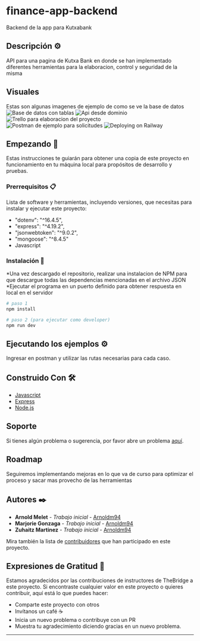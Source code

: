 # finance-app-backend

Backend de la app para Kutxabank

## Descripción ⚙️

API para una pagina de Kutxa Bank en donde se han implementado diferentes herramientas para la elaboracion, control y seguridad de la misma

## Visuales

Estas son algunas imagenes de ejemplo de como se ve la base de datos
![Base de datos con tablas](./img/)
![Api desde dominio](./img/)
![Trello para elaboracion del proyecto](./img/)
![Postman de ejemplo para solicitudes](./img/)
![Deploying on Railway](./img/)

## Empezando 🚀

Estas instrucciones te guiarán para obtener una copia de este proyecto en funcionamiento en tu máquina local para propósitos de desarrollo y pruebas.

### Prerrequisitos 📋

Lista de software y herramientas, incluyendo versiones, que necesitas para instalar y ejecutar este proyecto:

- "dotenv": "^16.4.5",
- "express": "^4.19.2",
- "jsonwebtoken": "^9.0.2",
- "mongoose": "^8.4.5"
- Javascript

### Instalación 🔧

*Una vez descargado el repositorio, realizar una instalacion de NPM para que descargue todas las dependencias mencionadas en el archivo JSON
*Ejecutar el programa en un puerto definido para obtener respuesta en local en el servidor

```bash
# paso 1
npm install
```

```bash
# paso 2 (para ejecutar como developer)
npm run dev
```

## Ejecutando los ejemplos ⚙️

Ingresar en postman y utilizar las rutas necesarias para cada caso.

## Construido Con 🛠️

- [Javascript](https://developer.mozilla.org/es/docs/Web/JavaScript)
- [Express](https://expressjs.com/)
- [Node.js](https://nodejs.org/en)

## Soporte

Si tienes algún problema o sugerencia, por favor abre un problema [aquí](https://github.com/Tripulaciones-Equipo-1/finance-app-backend/issues).

## Roadmap

Seguiremos implementando mejoras en lo que va de curso para optimizar el proceso y sacar mas provecho de las herramientas

## Autores ✒️

- **Arnold Melet** - _Trabajo inicial_ - [Arnoldm94](https://github.com/arnoldm94)
- **Marjorie Gonzaga** - _Trabajo inicial_ - [Arnoldm94](https://github.com/MarjoAnabel)
- **Zuhaitz Martinez** - _Trabajo inicial_ - [Arnoldm94](https://github.com/Zuhaitz)

Mira también la lista de [contribuidores](https://github.com/Tripulaciones-Equipo-1/finance-app-backend/contributors) que han participado en este proyecto.

## Expresiones de Gratitud 🎁

Estamos agradecidos por las contribuciones de instructores de TheBridge a este proyecto. Si encontraste cualquier valor en este proyecto o quieres contribuir, aquí está lo que puedes hacer:

- Comparte este proyecto con otros
- Invítanos un café ☕
- Inicia un nuevo problema o contribuye con un PR
- Muestra tu agradecimiento diciendo gracias en un nuevo problema.

---
